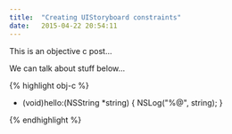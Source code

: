 ```yaml
---
title:  "Creating UIStoryboard constraints"
date:   2015-04-22 20:54:11
---
```


This is an objective c post...

We can talk about stuff below...

{% highlight obj-c %}

- (void)hello:(NSString *string) {
	NSLog("%@", string);
}

{% endhighlight %}